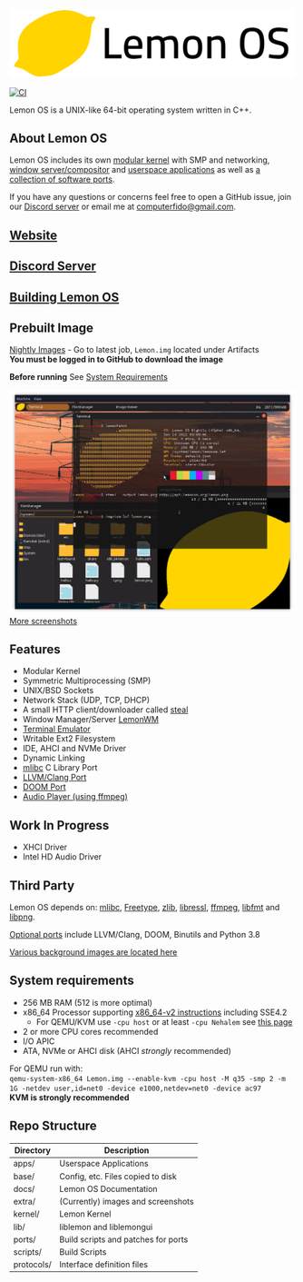 ![banner](extra/lemonlt.png)

[![CI](https://github.com/LemonOSProject/LemonOS/actions/workflows/ci.yml/badge.svg)](https://github.com/LemonOSProject/LemonOS/actions/workflows/ci.yml)

Lemon OS is a UNIX-like 64-bit operating system written in C++.

## About Lemon OS
Lemon OS includes its own [modular kernel](kernel) with SMP and networking, [window server/compositor](apps/servers/lemonwm) and [userspace applications](apps) as well as [a collection of software ports](ports).

If you have any questions or concerns feel free to open a GitHub issue, join our [Discord server](https://discord.gg/NAYp6AUYWM) or email me at computerfido@gmail.com.

## [Website](https://lemonos.org)
## [Discord Server](https://discord.gg/NAYp6AUYWM)
## [Building Lemon OS](docs/Build/Building-Lemon-OS.md)

## Prebuilt Image
[Nightly Images](https://github.com/LemonOSProject/LemonOS/actions/workflows/ci.yml?query=is%3Asuccess+branch%3Amaster) - Go to latest job, `Lemon.img` located under Artifacts\
**You must be logged in to GitHub to download the image**

**Before running**
See [System Requirements](#system-requirements)

![Lemon OS Screenshot](extra/screenshots/image9.png)\
[More screenshots](extra/screenshots)
## Features
- Modular Kernel
- Symmetric Multiprocessing (SMP)
- UNIX/BSD Sockets
- Network Stack (UDP, TCP, DHCP)
- A small HTTP client/downloader called [steal](apps/utilities/steal)
- Window Manager/Server [LemonWM](apps/servers/lemonwm)
- [Terminal Emulator](apps/core/terminal)
- Writable Ext2 Filesystem
- IDE, AHCI and NVMe Driver
- Dynamic Linking
- [mlibc](https://github.com/managarm/mlibc) C Library Port
- [LLVM/Clang Port](https://github.com/LemonOSProject/llvm-project)
- [DOOM Port](https://github.com/LemonOSProject/LemonDOOM)
- [Audio Player (using ffmpeg)](Applications/AudioPlayer)

## Work In Progress
- XHCI Driver
- Intel HD Audio Driver

## Third Party

Lemon OS depends on:
[mlibc](https://github.com/managarm/mlibc), [Freetype](https://freetype.org/), [zlib](https://z-lib.org/), [libressl](https://www.libressl.org/), [ffmpeg](https://ffmpeg.org/), [libfmt](https://fmt.dev) and [libpng](http://www.libpng.org/pub/png/libpng.html).

[Optional ports](ports/) include LLVM/Clang, DOOM, Binutils and Python 3.8

[Various background images are located here](base/lemon/resources/backgrounds)

## System requirements
- 256 MB RAM (512 is more optimal)
- x86_64 Processor supporting [x86_64-v2 instructions](https://en.wikipedia.org/wiki/X86-64#Microarchitecture_levels) including SSE4.2
    - For QEMU/KVM use `-cpu host` or at least `-cpu Nehalem` see [this page](https://qemu-project.gitlab.io/qemu/system/target-i386.html)
- 2 or more CPU cores recommended
- I/O APIC
- ATA, NVMe or AHCI disk (AHCI *strongly* recommended)

For QEMU run with: \
```qemu-system-x86_64 Lemon.img --enable-kvm -cpu host -M q35 -smp 2 -m 1G -netdev user,id=net0 -device e1000,netdev=net0 -device ac97``` \
**KVM is strongly recommended**

## Repo Structure

| Directory          | Description                              |
| ------------------ | ---------------------------------------- |
| apps/              | Userspace Applications                   |
| base/              | Config, etc. Files copied to disk        |
| docs/              | Lemon OS Documentation                   |
| extra/             | (Currently) images and screenshots       |
| kernel/            | Lemon Kernel                             |
| lib/               | liblemon and liblemongui                 |
| ports/             | Build scripts and patches for ports      |
| scripts/           | Build Scripts                            |
| protocols/         | Interface definition files               |
